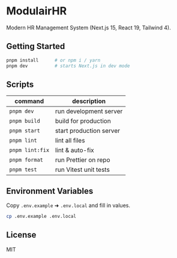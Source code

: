 # ModulairHR

Modern HR Management System (Next.js 15, React 19, Tailwind 4).

## Getting Started

```bash
pnpm install      # or npm i / yarn
pnpm dev          # starts Next.js in dev mode
```

## Scripts

| command | description |
| ------- | ----------- |
| `pnpm dev` | run development server |
| `pnpm build` | build for production |
| `pnpm start` | start production server |
| `pnpm lint` | lint all files |
| `pnpm lint:fix` | lint & auto-fix |
| `pnpm format` | run Prettier on repo |
| `pnpm test` | run Vitest unit tests |

## Environment Variables

Copy `.env.example` ➜ `.env.local` and fill in values.

```bash
cp .env.example .env.local
```

## License

MIT